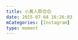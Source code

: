```yaml
---
title: 小黄人耶😍😍
date: 2015-07-04 16:26:03
mCategories: [Instagram]
type: moment
---
```


<div id="pics-20150704162603"></div>

<script>
var data = [
    {"link": "2015-07-04_162532.jpg", "type": "photo"}
];
picsRender(data, "pics-20150704162603");
</script>
